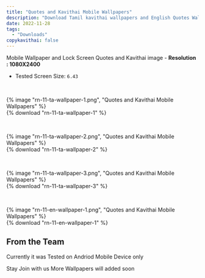 ```yaml
---
title: "Quotes and Kavithai Mobile Wallpapers"
description: "Download Tamil kavithai wallpapers and English Quotes Wallpaper for your Mobile Device."
date: 2022-11-28
tags:
  - "Downloads"
copykavithai: false
---
```


Mobile Wallpaper and Lock Screen Quotes and Kavithai image - **Resolution : 1080X2400**  

- Tested Screen Size: `6.43`  

&nbsp;

{% image "rn-11-ta-wallpaper-1.png", "Quotes and Kavithai Mobile Wallpapers" %}  
{% download "rn-11-ta-wallpaper-1" %}

&nbsp;

{% image "rn-11-ta-wallpaper-2.png", "Quotes and Kavithai Mobile Wallpapers" %}  
{% download "rn-11-ta-wallpaper-2" %}

&nbsp;

{% image "rn-11-ta-wallpaper-3.png", "Quotes and Kavithai Mobile Wallpapers" %}  
{% download "rn-11-ta-wallpaper-3" %}

&nbsp;

{% image "rn-11-en-wallpaper-1.png", "Quotes and Kavithai Mobile Wallpapers" %}  
{% download "rn-11-en-wallpaper-1" %}  

## From the Team

Currently it was Tested on Andriod Mobile Device only  

Stay Join with us More Wallpapers will added soon
